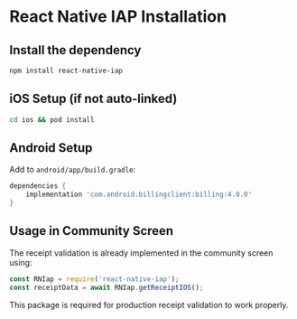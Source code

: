 # React Native IAP Installation

## Install the dependency
```bash
npm install react-native-iap
```

## iOS Setup (if not auto-linked)
```bash
cd ios && pod install
```

## Android Setup
Add to `android/app/build.gradle`:
```gradle
dependencies {
    implementation 'com.android.billingclient:billing:4.0.0'
}
```

## Usage in Community Screen
The receipt validation is already implemented in the community screen using:
```javascript
const RNIap = require('react-native-iap');
const receiptData = await RNIap.getReceiptIOS();
```

This package is required for production receipt validation to work properly.